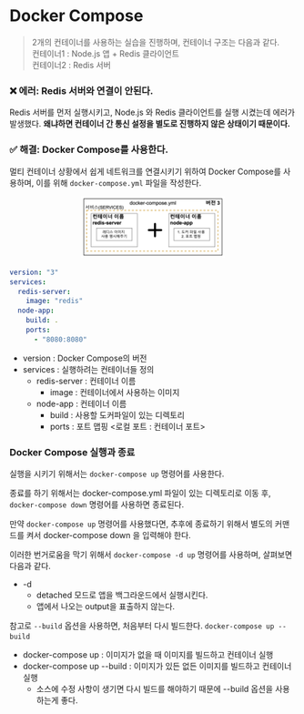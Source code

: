 # Docker Compose

> 2개의 컨테이너를 사용하는 실습을 진행하며, 컨테이너 구조는 다음과 같다.   
> 컨테이너1 : Node.js 앱 + Redis 클라이언트  
> 컨테이너2 : Redis 서버

### ❌ 에러: Redis 서버와 연결이 안된다.

Redis 서버를 먼저 실행시키고, Node.js 와 Redis 클라이언트를 실행 시켰는데 에러가 발생했다.
**왜냐하면 컨테이너 간 통신 설정을 별도로 진행하지 않은 상태이기 때문이다.**

### ✅ 해결: Docker Compose를 사용한다.

멀티 컨테이너 상황에서 쉽게 네트워크를 연결시키기 위하여 Docker Compose를 사용하며, 이를 위해
`docker-compose.yml` 파일을 작성한다.

<center><img src="./assets/05.png" width="50%" height="50%"></center>

```yaml
version: "3"
services:
  redis-server:
    image: "redis"
  node-app:
    build: .
    ports:
      - "8080:8080"
```

- version : Docker Compose의 버전
- services : 실행하려는 컨테이너들 정의
  - redis-server : 컨테이너 이름
    - image : 컨테이너에서 사용하는 이미지
  - node-app : 컨테이너 이름
    - build : 사용할 도커파일이 있는 디렉토리
    - ports : 포트 맵핑 <로컬 포트 : 컨테이너 포트>

### Docker Compose 실행과 종료

실행을 시키기 위해서는 `docker-compose up` 명령어를 사용한다.

종료를 하기 위해서는 docker-compose.yml 파일이 있는 디렉토리로 이동 후, `docker-compose down`
명령어를 사용하면 종료된다.

만약 `docker-compose up` 명령어를 사용했다면, 추후에 종료하기 위해서 별도의 커맨드를 켜서 docker-compose down 을 입력해야 한다.

이러한 번거로움을 막기 위해서 `docker-compose -d up` 명령어를 사용하며, 살펴보면 다음과 같다.

- -d
  - detached 모드로 앱을 백그라운드에서 실행시킨다.
  - 앱에서 나오는 output을 표출하지 않는다.

참고로 `--build` 옵션을 사용하면, 처음부터 다시 빌드한다. `docker-compose up --build`

- docker-compose up : 이미지가 없을 때 이미지를 빌드하고 컨테이너 실행
- docker-compose up --build : 이미지가 있든 없든 이미지를 빌드하고 컨테이너 실행
  - 소스에 수정 사항이 생기면 다시 빌드를 해야하기 때문에 --build 옵션을 사용하는게 좋다.
